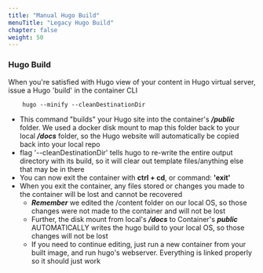 ```yaml
---
title: "Manual Hugo Build"
menuTitle: "Legacy Hugo Build"
chapter: false
weight: 50
---
```


### Hugo Build

When you're satisfied with Hugo view of your content in Hugo virtual server, issue a Hugo 'build' in the container CLI

```shell
    hugo --minify --cleanDestinationDir
```
        
   - This command "builds" your Hugo site into the container's **_/public_** folder.  We used a docker disk mount to map this folder back to your local **_/docs_** folder, so the Hugo website will automatically be copied back into your local repo
   - flag '--cleanDestinationDir' tells hugo to re-write the entire output directory with its build, so it will clear out template files/anything else that may be in there
   - You can now exit the container with **ctrl + cd**, or command: **'exit'**
   - When you exit the container, any files stored or changes you made to the container will be lost and cannot be recovered
     - **_Remember_** we edited the /content folder on our local OS, so those changes were not made to the container and will not be lost
     - Further, the disk mount from local's **_/docs_** to Container's **_public_** AUTOMATICALLY writes the hugo build to your local OS, so those changes will not be lost
     - If you need to continue editing, just run a new container from your built image, and run hugo's webserver.  Everything is linked properly so it should just work
   